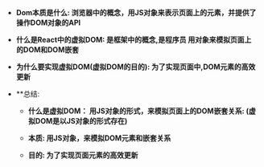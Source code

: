 * **Dom本质是什么:   浏览器中的概念，用JS对象来表示页面上的元素，并提供了操作DOM对象的API**

* **什么是React中的虚拟DOM:   是框架中的概念,是程序员  用对象来模拟页面上的DOM和DOM嵌套**

* **为什么要实现虚拟DOM(虚拟DOM的目的):  为了实现页面中,DOM元素的高效更新**

* **总结:

  *  **什么是虚拟DOM：  用JS对象的形式，来模拟页面上的DOM嵌套关系: (虚拟DOM是以JS对象的形式存在)**

  * **本质: 用JS对象，来模拟DOM元素和嵌套关系**

  * **目的: 为了实现页面元素的高效更新**

    